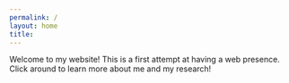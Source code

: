 ```yaml
---
permalink: /
layout: home
title: 
---
```


Welcome to my website! This is a first attempt at having a web presence. Click around to learn more about me and my research!
